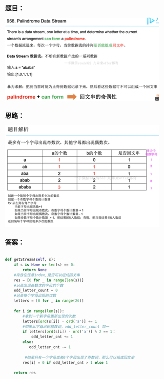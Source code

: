 ## 题目：
![a](https://github.com/SSRRBB/Leetcode/blob/main/Images/187.png)


## 思路：
![a](https://github.com/SSRRBB/Leetcode/blob/main/Images/188.png)

## 答案：
```python

def getStream(self, s):
    if s is None or len(s) == 0:
        return None
    #存放在任意index,是否可以组成回文串
    res = [0 for _ in range(len(s))]
    #记录出现奇数次的字母的个数
    odd_letter_count = 0
    #记录每个字母出现的次数
    letters = [0 for _ in range(26)]
      
    for i in range(len(s)):
        #拿到一个新字母更新出现的次数
        letters[ord(s[i]) - ord('a')] += 1
        #如果此字母出现基数词，odd_letter_count 加一
        if letters[ord(s[i]) - ord('a')] % 2 == 1：
            odd_letter_cnt += 1
        else:
           odd_letter_cnt -= 1
      
         #如果只有一个字母或者0个字母出现了奇数词，那么可以组成回文串
        res[i] = 0 if odd_letter_cnt > 1 else 1
    
    return res
     
    


```

